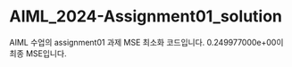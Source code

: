 # AIML_2024-Assignment01_solution

AIML 수업의 assignment01 과제 MSE 최소화 코드입니다.
0.249977000e+00이 최종 MSE입니다.

